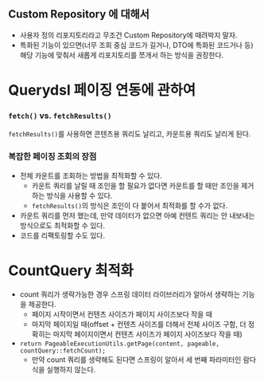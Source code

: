 ## Custom Repository 에 대해서
- 사용자 정의 리포지토리라고 무조건 Custom Repository에 때려박지 말자.
- 특화된 기능이 있으면(너무 조회 중심 코드가 길거나, DTO에 특화된 코드거나 등) 해당 기능에 맞춰서 새롭게 리포지토리를 쪼개서 하는 방식을 권장한다.

# Querydsl 페이징 연동에 관하여
### `fetch()` vs. `fetchResults()`
`fetchResults()`를 사용하면 콘텐츠용 쿼리도 날리고, 카운트용 쿼리도 날리게 된다.

### 복잡한 페이징 조회의 장점
- 전체 카운트를 조회하는 방법을 최적화할 수 있다.
  - 카운트 쿼리를 날릴 때 조인을 할 필요가 없다면 카운트를 할 때만 조인을 제거하는 방식을 사용할 수 있다.
  - `fetchResults()`의 방식은 조인이 다 붙어서 최적화를 할 수가 없다.
- 카운트 쿼리를 먼저 했는데, 만약 데이터가 없으면 아예 컨텐트 쿼리는 안 내보내는 방식으로도 최적화할 수 있다.
- 코드를 리팩토링할 수도 있다.

# CountQuery 최적화
- count 쿼리가 생략가능한 경우 스프링 데이터 라이브러리가 알아서 생략하는 기능을 제공한다.
  - 페이지 시작이면서 컨텐츠 사이즈가 페이지 사이즈보다 작을 때
  - 마지막 페이지일 때(offset + 컨텐츠 사이즈를 더해서 전체 사이즈 구함, 더 정확히는 마지막 페이지이면서 컨텐츠 사이즈가 페이지 사이즈보다 작을 때)
- `return PageableExecutionUtils.getPage(content, pageable, countQuery::fetchCount);`
  - 만약 count 쿼리를 생략해도 된다면 스프링이 알아서 세 번째 파라미터인 람다식을 실행하지 않는다.